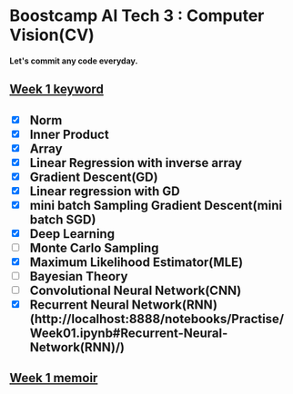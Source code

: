 <h1>Boostcamp AI Tech 3 : Computer Vision(CV)</h1>

<h4>Let's commit any code everyday.</h4>

<h2>
    <a href="https://github.com/hyo-jae-jung/Boostcamp_AI_Tech_3/blob/master/Practise/Week01.ipynb">Week 1 keyword</a>
<h2>

- [x] Norm
- [x] Inner Product
- [x] Array
- [x] Linear Regression with inverse array
- [x] Gradient Descent(GD)
- [x] Linear regression with GD
- [x] mini batch Sampling Gradient Descent(mini batch SGD)
- [x] Deep Learning
- [ ] Monte Carlo Sampling
- [x] Maximum Likelihood Estimator(MLE)
- [ ] Bayesian Theory
- [ ] Convolutional Neural Network(CNN)
- [x] Recurrent Neural Network(RNN)(http://localhost:8888/notebooks/Practise/Week01.ipynb#Recurrent-Neural-Network(RNN)/)

<h2>
    <a href="https://github.com/hyo-jae-jung/Boostcamp_AI_Tech_3/blob/master/Memoir/week_1.txt">Week 1 memoir</a>
<h2>

<!-- <h2>Week 2 keyword</h2> -->
